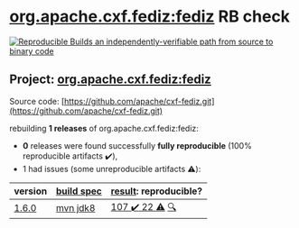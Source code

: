 [org.apache.cxf.fediz:fediz](https://search.maven.org/artifact/org.apache.cxf.fediz/fediz/) RB check
=======

[![Reproducible Builds](https://reproducible-builds.org/images/logos/rb.svg) an independently-verifiable path from source to binary code](https://reproducible-builds.org/)

## Project: [org.apache.cxf.fediz:fediz](https://search.maven.org/artifact/org.apache.cxf.fediz/fediz/)

Source code: [https://github.com/apache/cxf-fediz.git](https://github.com/apache/cxf-fediz.git)

rebuilding **1 releases** of org.apache.cxf.fediz:fediz:
- **0** releases were found successfully **fully reproducible** (100% reproducible artifacts :heavy_check_mark:),
- 1 had issues (some unreproducible artifacts :warning:):

| version | [build spec](BUILDSPEC.md) | [result](https://reproducible-builds.org/docs/jvm/): reproducible? |
| -- | --------- | ------ |
| [1.6.0](https://search.maven.org/artifact/org.apache.cxf.fediz/fediz/1.6.0/pom) | [mvn jdk8](fediz-1.6.0.buildspec) | [107 :heavy_check_mark:  22 :warning:](fediz-1.6.0.buildcompare) [:mag:](https://github.com/apache/cxf-fediz/pull/63) |
